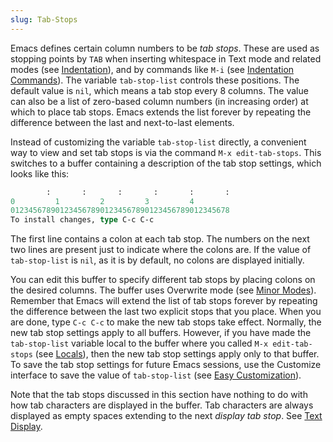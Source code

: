```yaml
---
slug: Tab-Stops
---
```


Emacs defines certain column numbers to be *tab stops*. These are used as stopping points by `TAB` when inserting whitespace in Text mode and related modes (see [Indentation](/docs/emacs/Indentation)), and by commands like `M-i` (see [Indentation Commands](/docs/emacs/Indentation-Commands)). The variable `tab-stop-list` controls these positions. The default value is `nil`, which means a tab stop every 8 columns. The value can also be a list of zero-based column numbers (in increasing order) at which to place tab stops. Emacs extends the list forever by repeating the difference between the last and next-to-last elements.

Instead of customizing the variable `tab-stop-list` directly, a convenient way to view and set tab stops is via the command `M-x edit-tab-stops`. This switches to a buffer containing a description of the tab stop settings, which looks like this:

```lisp
        :       :       :       :       :       :
0         1         2         3         4
0123456789012345678901234567890123456789012345678
To install changes, type C-c C-c
```

The first line contains a colon at each tab stop. The numbers on the next two lines are present just to indicate where the colons are. If the value of `tab-stop-list` is `nil`, as it is by default, no colons are displayed initially.

You can edit this buffer to specify different tab stops by placing colons on the desired columns. The buffer uses Overwrite mode (see [Minor Modes](/docs/emacs/Minor-Modes)). Remember that Emacs will extend the list of tab stops forever by repeating the difference between the last two explicit stops that you place. When you are done, type `C-c C-c` to make the new tab stops take effect. Normally, the new tab stop settings apply to all buffers. However, if you have made the `tab-stop-list` variable local to the buffer where you called `M-x edit-tab-stops` (see [Locals](/docs/emacs/Locals)), then the new tab stop settings apply only to that buffer. To save the tab stop settings for future Emacs sessions, use the Customize interface to save the value of `tab-stop-list` (see [Easy Customization](/docs/emacs/Easy-Customization)).

Note that the tab stops discussed in this section have nothing to do with how tab characters are displayed in the buffer. Tab characters are always displayed as empty spaces extending to the next *display tab stop*. See [Text Display](/docs/emacs/Text-Display).
